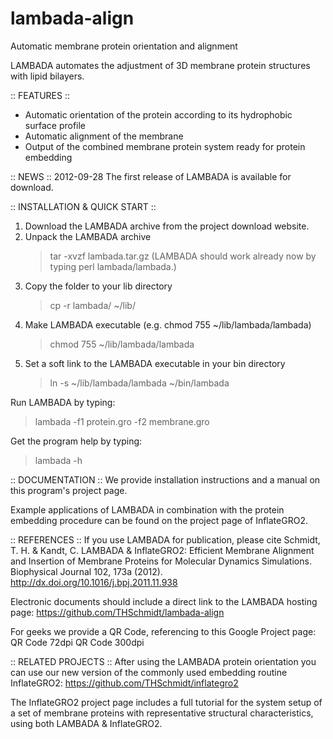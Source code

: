 # lambada-align
Automatic membrane protein orientation and alignment

LAMBADA automates the adjustment of 3D membrane protein structures with lipid bilayers.

:: FEATURES ::
- Automatic orientation of the protein according to its hydrophobic surface profile
- Automatic alignment of the membrane
- Output of the combined membrane protein system ready for protein embedding 

:: NEWS ::
2012-09-28 The first release of LAMBADA is available for download.


:: INSTALLATION & QUICK START ::
1. Download the LAMBADA archive from the project download website.
2. Unpack the LAMBADA archive
   > tar -xvzf lambada.tar.gz
    (LAMBADA should work already now by typing perl lambada/lambada.)
3. Copy the folder to your lib directory
   > cp -r lambada/ ~/lib/
4. Make LAMBADA executable (e.g. chmod 755 ~/lib/lambada/lambada)
   > chmod 755 ~/lib/lambada/lambada
5. Set a soft link to the LAMBADA executable in your bin directory
   > ln -s ~/lib/lambada/lambada ~/bin/lambada

Run LAMBADA by typing:
> lambada -f1 protein.gro -f2 membrane.gro

Get the program help by typing:
> lambada -h


:: DOCUMENTATION ::
We provide installation instructions and a manual on this program's project page.

Example applications of LAMBADA in combination with the protein embedding procedure can be found on the project page of InflateGRO2.



:: REFERENCES ::
If you use LAMBADA for publication, please cite
Schmidt, T. H. & Kandt, C. LAMBADA & InflateGRO2: Efficient Membrane Alignment and Insertion of Membrane Proteins for Molecular Dynamics Simulations. Biophysical Journal 102, 173a (2012). http://dx.doi.org/10.1016/j.bpj.2011.11.938 

Electronic documents should include a direct link to the LAMBADA hosting page:
    https://github.com/THSchmidt/lambada-align

For geeks we provide a QR Code, referencing to this Google Project page:
    QR Code 72dpi
    QR Code 300dpi 


:: RELATED PROJECTS ::
After using the LAMBADA protein orientation you can use our new version of the commonly used embedding routine InflateGRO2:
    https://github.com/THSchmidt/inflategro2 

The InflateGRO2 project page includes a full tutorial for the system setup of a set of membrane proteins with representative structural characteristics, using both LAMBADA & InflateGRO2. 
